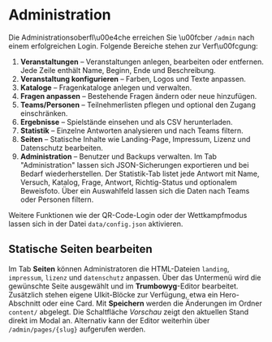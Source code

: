 # Administration

Die Administrationsoberfl\u00e4che erreichen Sie \u00fcber `/admin` nach einem erfolgreichen Login. Folgende Bereiche stehen zur Verf\u00fcgung:

1. **Veranstaltungen** – Veranstaltungen anlegen, bearbeiten oder entfernen. Jede Zeile enthält Name, Beginn, Ende und Beschreibung.
2. **Veranstaltung konfigurieren** – Farben, Logos und Texte anpassen.
3. **Kataloge** – Fragenkataloge anlegen und verwalten.
4. **Fragen anpassen** – Bestehende Fragen ändern oder neue hinzufügen.
5. **Teams/Personen** – Teilnehmerlisten pflegen und optional den Zugang einschränken.
6. **Ergebnisse** – Spielstände einsehen und als CSV herunterladen.
7. **Statistik** – Einzelne Antworten analysieren und nach Teams filtern.
8. **Seiten** – Statische Inhalte wie Landing-Page, Impressum, Lizenz und Datenschutz bearbeiten.
9. **Administration** – Benutzer und Backups verwalten.
Im Tab "Administration" lassen sich JSON-Sicherungen exportieren und bei Bedarf wiederherstellen.
Der Statistik-Tab listet jede Antwort mit Name, Versuch, Katalog, Frage, Antwort, Richtig-Status und optionalem Beweisfoto. Über ein Auswahlfeld lassen sich die Daten nach Teams oder Personen filtern.

Weitere Funktionen wie der QR-Code-Login oder der Wettkampfmodus lassen sich in der Datei `data/config.json` aktivieren.

## Statische Seiten bearbeiten

Im Tab **Seiten** können Administratoren die HTML-Dateien `landing`, `impressum`, `lizenz` und `datenschutz` anpassen. Über das Untermenü wird die gewünschte Seite ausgewählt und im **Trumbowyg**-Editor bearbeitet. Zusätzlich stehen eigene UIkit-Blöcke zur Verfügung, etwa ein Hero-Abschnitt oder eine Card. Mit **Speichern** werden die Änderungen im Ordner `content/` abgelegt. Die Schaltfläche *Vorschau* zeigt den aktuellen Stand direkt im Modal an. Alternativ kann der Editor weiterhin über `/admin/pages/{slug}` aufgerufen werden.
